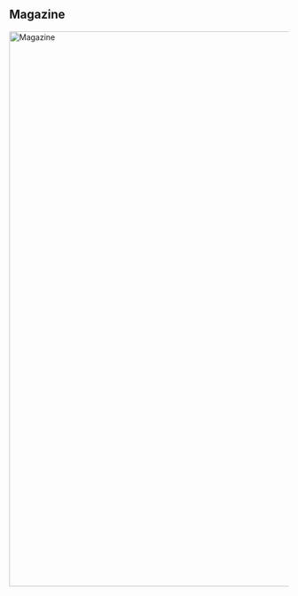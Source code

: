 ## Magazine


<p align="left">
  <img width="1000" alt="Magazine" src="https://github.com/user-attachments/assets/bb2c80fa-600d-43f7-bd2a-49fac4f67337" />
</p>



